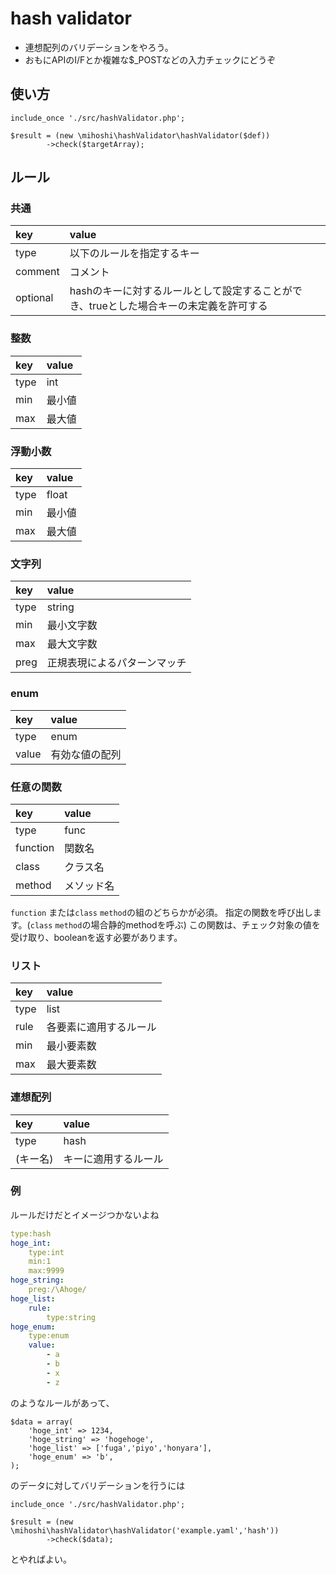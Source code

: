 # hash validator

- 連想配列のバリデーションをやろう。
- おもにAPIのI/Fとか複雑な$_POSTなどの入力チェックにどうぞ

## 使い方

```php:sample.php
include_once './src/hashValidator.php';

$result = (new \mihoshi\hashValidator\hashValidator($def))
        ->check($targetArray);
```

## ルール

### 共通

|key|value|
|:---|:---|
|type|以下のルールを指定するキー|
|comment|コメント|
|optional|hashのキーに対するルールとして設定することができ、trueとした場合キーの未定義を許可する|

### 整数

|key|value|
|:---|:---|
|type|int|
|min|最小値|
|max|最大値|

### 浮動小数

|key|value|
|:---|:---|
|type|float|
|min|最小値|
|max|最大値|

### 文字列

|key|value|
|:---|:---|
|type|string|
|min|最小文字数|
|max|最大文字数|
|preg|正規表現によるパターンマッチ|

### enum

|key|value|
|:---|:---|
|type|enum|
|value|有効な値の配列|

### 任意の関数

|key|value|
|:---|:---|
|type|func|
|function|関数名|
|class|クラス名|
|method|メソッド名|

`function` または`class` `method`の組のどちらかが必須。
指定の関数を呼び出します。(`class` `method`の場合静的methodを呼ぶ)
この関数は、チェック対象の値を受け取り、booleanを返す必要があります。

### リスト

|key|value|
|:---|:---|
|type|list|
|rule|各要素に適用するルール|
|min|最小要素数|
|max|最大要素数|

### 連想配列

|key|value|
|:---|:---|
|type|hash|
|(キー名)|キーに適用するルール|

### 例

ルールだけだとイメージつかないよね

```yml:example.yaml
type:hash
hoge_int:
    type:int
    min:1
    max:9999
hoge_string:
    preg:/\Ahoge/
hoge_list:
    rule:
        type:string
hoge_enum:
    type:enum
    value:
        - a
        - b
        - x
        - z
```
のようなルールがあって、
```php:data.php
$data = array(
    'hoge_int' => 1234,
    'hoge_string' => 'hogehoge',
    'hoge_list' => ['fuga','piyo','honyara'],
    'hoge_enum' => 'b',
);
```
のデータに対してバリデーションを行うには
```php:example.php
include_once './src/hashValidator.php';

$result = (new \mihoshi\hashValidator\hashValidator('example.yaml','hash'))
        ->check($data);
```
とやればよい。
